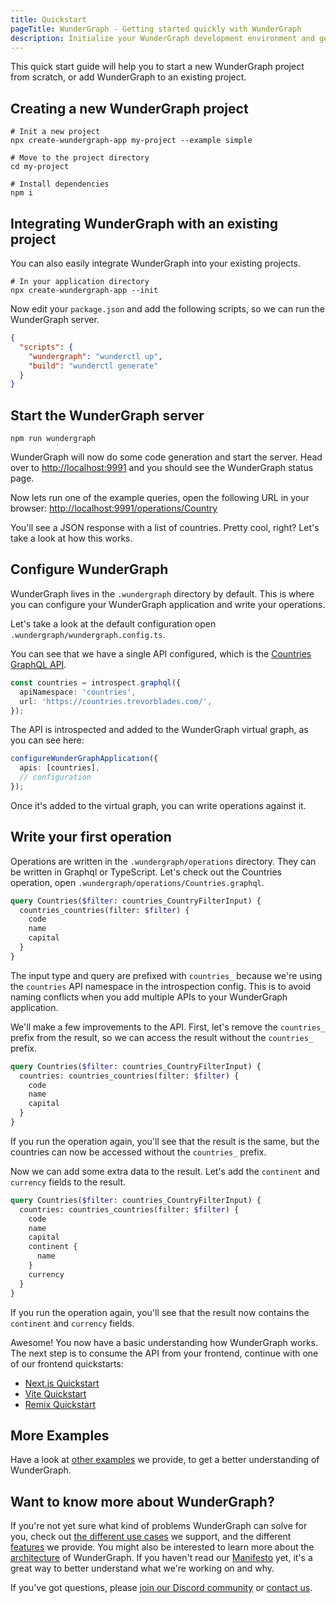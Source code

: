 ```yaml
---
title: Quickstart
pageTitle: WunderGraph - Getting started quickly with WunderGraph
description: Initialize your WunderGraph development environment and get started using WunderGraph
---
```


This quick start guide will help you to start a new WunderGraph project from scratch, or add WunderGraph to an existing project.

## Creating a new WunderGraph project

```shell
# Init a new project
npx create-wundergraph-app my-project --example simple

# Move to the project directory
cd my-project

# Install dependencies
npm i
```

## Integrating WunderGraph with an existing project

You can also easily integrate WunderGraph into your existing projects.

```shell
# In your application directory
npx create-wundergraph-app --init
```

Now edit your `package.json` and add the following scripts, so we can run the WunderGraph server.

```json
{
  "scripts": {
    "wundergraph": "wunderctl up",
    "build": "wunderctl generate"
  }
}
```

## Start the WunderGraph server

```shell
npm run wundergraph
```

WunderGraph will now do some code generation and start the server.
Head over to [http://localhost:9991](http://localhost:9991) and you should see the WunderGraph status page.

Now lets run one of the example queries, open the following URL in your browser:
[http://localhost:9991/operations/Country](http://localhost:9991/operations/Country)

You'll see a JSON response with a list of countries.
Pretty cool, right? Let's take a look at how this works.

## Configure WunderGraph

WunderGraph lives in the `.wundergraph` directory by default. This is where you can configure your WunderGraph application and write your operations.

Let's take a look at the default configuration open `.wundergraph/wundergraph.config.ts`.

You can see that we have a single API configured, which is the [Countries GraphQL API](https://countries.trevorblades.com/).

```ts
const countries = introspect.graphql({
  apiNamespace: 'countries',
  url: 'https://countries.trevorblades.com/',
});
```

The API is introspected and added to the WunderGraph virtual graph, as you can see here:

```ts
configureWunderGraphApplication({
  apis: [countries],
  // configuration
});
```

Once it's added to the virtual graph, you can write operations against it.

## Write your first operation

Operations are written in the `.wundergraph/operations` directory. They can be written in Graphql or TypeScript.
Let's check out the Countries operation, open `.wundergraph/operations/Countries.graphql`.

```graphql
query Countries($filter: countries_CountryFilterInput) {
  countries_countries(filter: $filter) {
    code
    name
    capital
  }
}
```

The input type and query are prefixed with `countries_` because we're using the `countries` API namespace in the introspection config. This is to avoid naming conflicts when you add multiple APIs to your WunderGraph application.

We'll make a few improvements to the API. First, let's remove the `countries_` prefix from the result, so we can access the result without the `countries_` prefix.

```graphql
query Countries($filter: countries_CountryFilterInput) {
  countries: countries_countries(filter: $filter) {
    code
    name
    capital
  }
}
```

If you run the operation again, you'll see that the result is the same, but the countries can now be accessed without the `countries_` prefix.

Now we can add some extra data to the result. Let's add the `continent` and `currency` fields to the result.

```graphql
query Countries($filter: countries_CountryFilterInput) {
  countries: countries_countries(filter: $filter) {
    code
    name
    capital
    continent {
      name
    }
    currency
  }
}
```

If you run the operation again, you'll see that the result now contains the `continent` and `currency` fields.

Awesome! You now have a basic understanding how WunderGraph works. The next step is to consume the API from your frontend, continue with one of our frontend quickstarts:

- [Next.js Quickstart](/docs/getting-started/nextjs-quickstart)
- [Vite Quickstart](/docs/getting-started/vite-quickstart)
- [Remix Quickstart](/docs/getting-started/remix-quickstart)

## More Examples

Have a look at [other examples](/docs/examples) we provide, to get a better understanding of WunderGraph.

## Want to know more about WunderGraph?

If you're not yet sure what kind of problems WunderGraph can solve for you,
check out [the different use cases](/docs/use-cases) we support,
and the different [features](/docs/features) we provide.
You might also be interested to learn more about the [architecture](/docs/architecture) of WunderGraph.
If you haven't read our [Manifesto](/manifesto) yet, it's a great way to better understand what we're working on and why.

If you've got questions, please [join our Discord community](https://wundergraph.com/discord) or [contact us](https://wundergraph.com/contact/sales).
